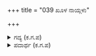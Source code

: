 +++
title = "039 ಖೂಳ ನಾಯ್ಗಳು"

+++

<details><summary>ಗದ್ಯ (ಕ.ಗ.ಪ) </summary>

39. ಶಿಶುಪಾಲನೇ ಮೊದಲಾದ ಖೂಳನಾಯಿಗಳು, ದೊಠಾರರು ಗೋಪಾಲನನ್ನು ಬಲ್ಲರೇ ? ಕ್ಷೀರಸಾಗರದ ಮಥನ ಮಾಡಿದ ಸಂದರ್ಭದಲ್ಲಿ, ತನ್ನ ಸಾಲಾಗಿದ್ದ ಹೆಡೆಗಳ ಮೇಲೆ ಭೂಮಿಯನ್ನು ಹೊತ್ತಿದ್ದ ಸರ್ಪರಾಜ ಆದಿಶೇಷನನ್ನು, ಕಡೆಗೋಲಾಗಿದ್ದ ಮಂದರ ಪರ್ವತವನ್ನು ಕೂರ್ಮ ವೇಷದಿಂದ ತನ್ನ ಬೆನ್ನಿನ ಮೇಲೆ ಹೊತ್ತಿದ್ದ ಮಹಾತ್ಮ ಈತನೇ ನೋಡಿ. ಈತನನ್ನು ಅರಿಯಬಲ್ಲವರಾರು ?
</details>

<details><summary>ಪದಾರ್ಥ (ಕ.ಗ.ಪ) </summary>

ದೊಠಾರ-ನಿಂದಕ
</details>
